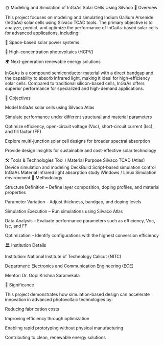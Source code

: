 
🌞 Modeling and Simulation of InGaAs Solar Cells Using Silvaco
📌 Overview

This project focuses on modeling and simulating Indium Gallium Arsenide (InGaAs) solar cells using Silvaco TCAD tools.
The primary objective is to analyze, predict, and optimize the performance of InGaAs-based solar cells for advanced applications, including:

🚀 Space-based solar power systems

🔬 High-concentration photovoltaics (HCPV)

🌍 Next-generation renewable energy solutions

InGaAs is a compound semiconductor material with a direct bandgap and the capability to absorb infrared light, making it ideal for high-efficiency solar cells.
Compared to traditional silicon-based cells, InGaAs offers superior performance for specialized and high-demand applications.

🎯 Objectives

Model InGaAs solar cells using Silvaco Atlas

Simulate performance under different structural and material parameters

Optimize efficiency, open-circuit voltage (Voc), short-circuit current (Isc), and fill factor (FF)

Explore multi-junction solar cell designs for broader spectral absorption

Provide design insights for sustainable and cost-effective solar technology

🛠 Tools & Technologies
Tool / Material	Purpose
Silvaco TCAD (Atlas)	Device simulation and modeling
DeckBuild	Script-based simulation control
InGaAs Material	Infrared light absorption study
Windows / Linux	Simulation environment
📐 Methodology

Structure Definition – Define layer composition, doping profiles, and material properties

Parameter Variation – Adjust thickness, bandgap, and doping levels

Simulation Execution – Run simulations using Silvaco Atlas

Data Analysis – Evaluate performance parameters such as efficiency, Voc, Isc, and FF

Optimization – Identify configurations with the highest conversion efficiency

🏛 Institution Details

Institution: National Institute of Technology Calicut (NITC)

Department: Electronics and Communication Engineering (ECE)

Mentor: Dr. Gopi Krishna Saramekala

🌱 Significance

This project demonstrates how simulation-based design can accelerate innovation in advanced photovoltaic technologies by:

Reducing fabrication costs

Improving efficiency through optimization

Enabling rapid prototyping without physical manufacturing

Contributing to clean, renewable energy solutions
